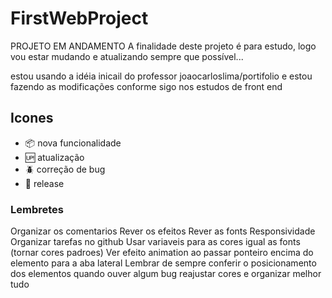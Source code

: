 # FirstWebProject

PROJETO EM ANDAMENTO
A finalidade deste projeto é para estudo, logo vou estar mudando e atualizando sempre
que possível...

estou usando a idéia inicail do professor joaocarloslima/portifolio e estou fazendo as modificações 
conforme sigo nos estudos de front end 

## Icones

- :package: nova funcionalidade
- :up: atualização
- :beetle: correção de bug
- :checkered_flag: release

### Lembretes

Organizar os comentarios
Rever os efeitos 
Rever as fonts
Responsividade 
Organizar tarefas no github
Usar variaveis para as cores igual as fonts (tornar cores padroes)
Ver efeito animation ao passar ponteiro encima do elemento para a aba lateral
Lembrar de sempre conferir o posicionamento dos elementos quando ouver algum bug
reajustar cores e organizar melhor tudo
